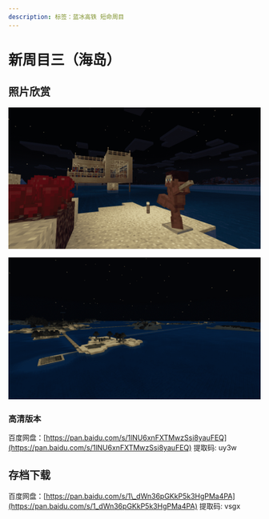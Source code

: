 ```yaml
---
description: 标签：蓝冰高铁 短命周目
---
```


# 新周目三（海岛）

## 照片欣赏

![](../.gitbook/assets/minecraft-2019_2_21-20_47_13.png)

![](../.gitbook/assets/minecraft-2019_2_21-20_49_29.png)

### 高清版本

百度网盘：[https://pan.baidu.com/s/1lNU6xnFXTMwzSsi8yauFEQ](https://pan.baidu.com/s/1lNU6xnFXTMwzSsi8yauFEQ) 提取码: uy3w

## 存档下载

百度网盘：[https://pan.baidu.com/s/1\_dWn36pGKkP5k3HgPMa4PA](https://pan.baidu.com/s/1_dWn36pGKkP5k3HgPMa4PA) 提取码: vsgx

